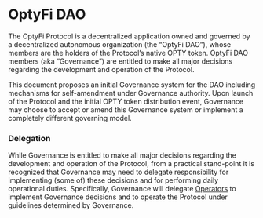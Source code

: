 # OptyFi DAO

The OptyFi Protocol is a decentralized application owned and governed by a decentralized autonomous organization \(the “OptyFi DAO”\), whose members are the holders of the Protocol’s native OPTY token. OptyFi DAO members \(aka “Governance”\) are entitled to make all major decisions regarding the development and operation of the Protocol.

This document proposes an initial Governance system for the DAO including mechanisms for self-amendment under Governance authority. Upon launch of the Protocol and the initial OPTY token distribution event, Governance may choose to accept or amend this Governance system or implement a completely different governing model.

### Delegation

While Governance is entitled to make all major decisions regarding the development and operation of the Protocol, from a practical stand-point it is recognized that Governance may need to delegate responsibility for implementing \(some of\) these decisions and for performing daily operational duties. Specifically, Governance will delegate [Operators](operators.md) to implement Governance decisions and to operate the Protocol under guidelines determined by Governance.
